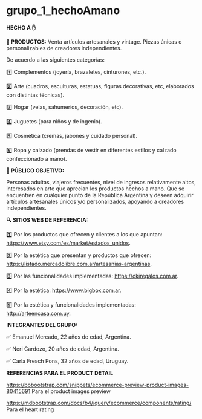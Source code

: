 # grupo_1_hechoAmano

**HECHO A :hand:**
 
 
**:heart_decoration: PRODUCTOS:**  Venta artículos artesanales y vintage. Piezas únicas o personalizables de creadores independientes. 

De acuerdo a las siguientes categorías: 

:one: Complementos (joyería, brazaletes, cinturones, etc.).

:two: Arte (cuadros, esculturas, estatuas, figuras decorativas, etc, elaborados con distintas técnicas).

:three: Hogar (velas, sahumerios, decoración, etc).

:four: Juguetes (para niños y de ingenio).

:five: Cosmética (cremas, jabones y cuidado personal).

:six: Ropa y calzado (prendas de vestir en diferentes estilos y calzado confeccionado a mano).



**:bust_in_silhouette: PÚBLICO OBJETIVO:** 

Personas adultas, viajeros frecuentes, nivel de ingresos relativamente altos, interesados en arte que aprecian los productos hechos a mano.
Que se encuentren en cualquier punto de la República Argentina y deseen adquirir artículos artesanales únicos y/o personalizados, apoyando a creadores 
independientes.



**:mag: SITIOS WEB DE REFERENCIA:**


:one: Por los productos que ofrecen y clientes a los que apuntan:  https://www.etsy.com/es/market/estados_unidos.

:two: Por la estética que presentan y productos que ofrecen:  https://listado.mercadolibre.com.ar/artesanias-argentinas.

:three: Por las funcionalidades implementadas: https://okiregalos.com.ar.

:four: Por la estética: https://www.bigbox.com.ar.

:five: Por la estética y funcionalidades implementadas: http://arteencasa.com.uy.


**INTEGRANTES DEL GRUPO:**

:white_check_mark: Emanuel Mercado, 22 años de edad, Argentina.

:white_check_mark: Neri Cardozo, 20 años de edad, Argentina. 

:white_check_mark: Carla Fresch Pons, 32 años de edad, Uruguay. 

**REFERENCIAS PARA EL PRODUCT DETAIL**

https://bbbootstrap.com/snippets/ecommerce-preview-product-images-80415691 Para el product images preview

https://mdbootstrap.com/docs/b4/jquery/ecommerce/components/rating/ Para el heart rating
